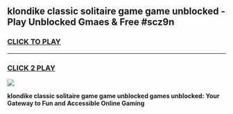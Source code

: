 
## klondike classic solitaire game game unblocked - Play Unblocked Gmaes & Free #scz9n
<h3>
<a href="https://news.freeplayer.one?title=klondike_classic_solitaire_game_game_unblocked&ref=03M">CLICK TO PLAY</a></h3>
<hr>

<h3>
<a href="https://news.freeplayer.one?title=klondike_classic_solitaire_game_game_unblocked&ref=03M">CLICK 2 PLAY</a>
  
</h3>

<a href="https://news.freeplayer.one?title=klondike_classic_solitaire_game_game_unblocked&ref=03M"><img src="https://clearcache.store/games.png"></a>


**klondike classic solitaire game game unblocked games unblocked: Your Gateway to Fun and Accessible Online Gaming**
